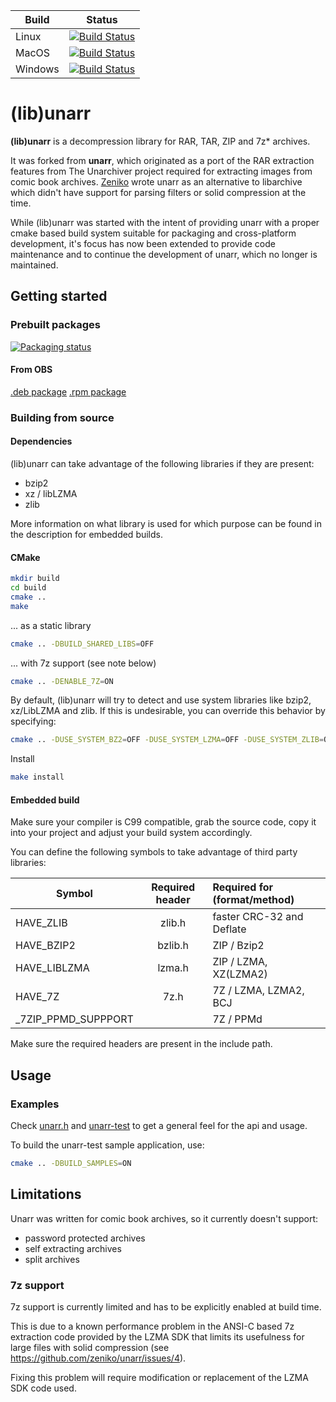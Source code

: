 |Build|Status|
|---|------|
|Linux|[![Build Status](https://dev.azure.com/licorn0647/licorn/_apis/build/status/selmf.unarr?branchName=master&jobName=MacOS)](https://dev.azure.com/licorn0647/licorn/_build/latest?definitionId=2&branchName=master)|
|MacOS|[![Build Status](https://dev.azure.com/licorn0647/licorn/_apis/build/status/selmf.unarr?branchName=master&jobName=MacOS)](https://dev.azure.com/licorn0647/licorn/_build/latest?definitionId=2&branchName=master)|
|Windows|[![Build Status](https://dev.azure.com/licorn0647/licorn/_apis/build/status/selmf.unarr?branchName=master&jobName=Windows)](https://dev.azure.com/licorn0647/licorn/_build/latest?definitionId=2&branchName=master)|

# (lib)unarr

**(lib)unarr** is a decompression library for RAR, TAR, ZIP and 7z* archives.

It was forked from **unarr**, which originated as a port of the RAR extraction
features from The Unarchiver project required for extracting images from comic
book archives. [Zeniko](https://github.com/zeniko/) wrote unarr as an
alternative to libarchive which didn't have support for parsing filters or
solid compression at the time.

While (lib)unarr was started with the intent of providing unarr with a proper
cmake based build system suitable for packaging and cross-platform development,
it's focus has now been extended to provide code maintenance and to continue the
development of unarr, which no longer is maintained.

## Getting started

### Prebuilt packages
[![Packaging status](https://repology.org/badge/vertical-allrepos/unarr.svg)](https://repology.org/metapackage/unarr)

#### From OBS
[.deb package](https://software.opensuse.org//download.html?project=home%3Aselmf&package=libunarr)
[.rpm package](https://software.opensuse.org//download.html?project=home%3Aselmf%3Ayacreader-rpm&package=libunarr)

### Building from source

#### Dependencies

(lib)unarr can take advantage of the following libraries if they are present:

* bzip2
* xz / libLZMA
* zlib

More information on what library is used for which purpose can be found in the
description for embedded builds.

#### CMake

```bash
mkdir build
cd build
cmake ..
make
```

... as a static library

```bash
cmake .. -DBUILD_SHARED_LIBS=OFF
```

... with 7z support (see note below)

```bash
cmake .. -DENABLE_7Z=ON
```

By default, (lib)unarr will try to detect and use system libraries like bzip2,
xz/LibLZMA and zlib. If this is undesirable, you can override this behavior by
specifying:

```bash
cmake .. -DUSE_SYSTEM_BZ2=OFF -DUSE_SYSTEM_LZMA=OFF -DUSE_SYSTEM_ZLIB=OFF
```

Install

```bash
make install
```

#### Embedded build

Make sure your compiler is C99 compatible, grab the source code, copy it into
your project and adjust your build system accordingly.

You can define the following symbols to take advantage of third party libraries:

| Symbol            | Required header | Required for (format/method)|
|-------------------|:---------------:|:----------------------------|
|HAVE_ZLIB          |     zlib.h      |  faster CRC-32 and Deflate  |
|HAVE_BZIP2         |     bzlib.h     |    ZIP / Bzip2              |
|HAVE_LIBLZMA       |     lzma.h      |    ZIP / LZMA, XZ(LZMA2)    |
|HAVE_7Z            |     7z.h        |    7Z / LZMA, LZMA2, BCJ    |
|_7ZIP_PPMD_SUPPPORT|                 |    7Z / PPMd                |

Make sure the required headers are present in the include path.

## Usage

### Examples

Check [unarr.h](unarr.h) and [unarr-test](test/main.c) to get a general feel
for the api and usage.

To build the unarr-test sample application, use:

```bash
cmake .. -DBUILD_SAMPLES=ON
```

## Limitations

Unarr was written for comic book archives, so it currently doesn't support:

* password protected archives
* self extracting archives
* split archives

### 7z support

7z support is currently limited and has to be explicitly enabled at build time.

This is due to a known performance problem in the ANSI-C based 7z extraction
code provided by the LZMA SDK that limits its usefulness for large files with
solid compression (see https://github.com/zeniko/unarr/issues/4).

Fixing this problem will require modification or replacement of the LZMA SDK
code used.
